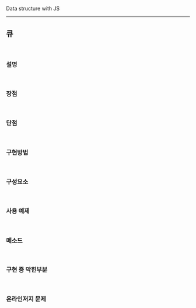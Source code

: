 Data structure with JS



---



## 큐


<br>



### 설명



<br>



### 장점



<br>



### 단점



<br>



### 구현방법



<br>



### 구성요소



<br>



### 사용 예제



<br>



### 메소드



<br>



### 구현 중 막힌부분



<br>



### 온라인저지 문제